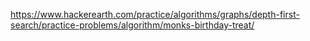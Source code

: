 https://www.hackerearth.com/practice/algorithms/graphs/depth-first-search/practice-problems/algorithm/monks-birthday-treat/
